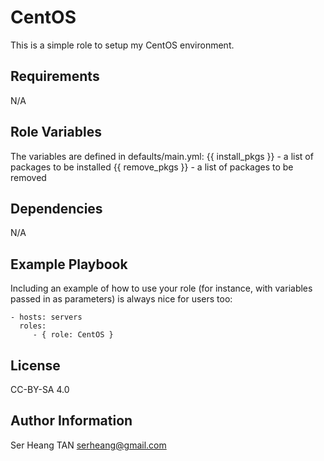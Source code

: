 CentOS
=========

This is a simple role to setup my CentOS environment.

Requirements
------------

N/A

Role Variables
--------------

The variables are defined in defaults/main.yml:
{{ install_pkgs }} - a list of packages to be installed
{{ remove_pkgs }} - a list of packages to be removed

Dependencies
------------

N/A

Example Playbook
----------------

Including an example of how to use your role (for instance, with variables passed in as parameters) is always nice for users too:

    - hosts: servers
      roles:
         - { role: CentOS }

License
-------

CC-BY-SA 4.0

Author Information
------------------

Ser Heang TAN <serheang@gmail.com>
